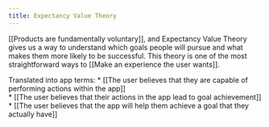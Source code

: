 ```yaml
---
title: Expectancy Value Theory
---
```

[[Products are fundamentally voluntary]], and Expectancy Value Theory gives us a way to understand which goals people will pursue and what makes them more likely to be successful. This theory is one of the most straightforward ways to [[Make an experience the user wants]].

Translated into app terms:
	* [[The user believes that they are capable of performing actions within the app]]  
	* [[The user believes that their actions in the app lead to goal achievement]]
	* [[The user believes that the app will help them achieve a goal that they actually have]]